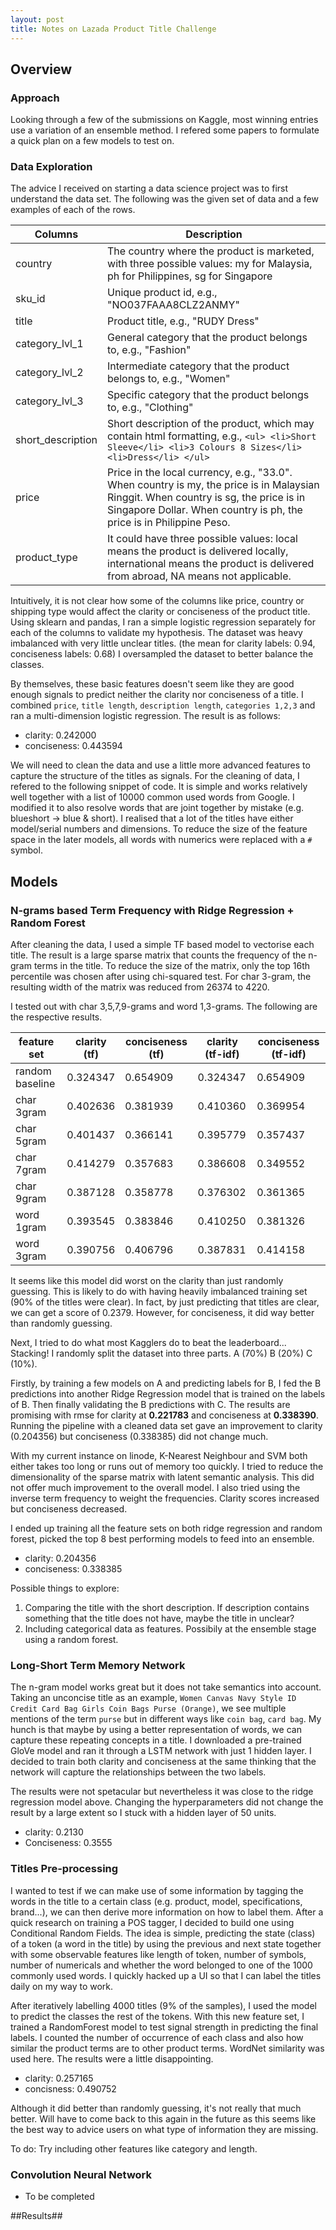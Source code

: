 ```yaml
---
layout: post
title: Notes on Lazada Product Title Challenge
---
```


## Overview
### Approach
Looking through a few of the submissions on Kaggle, most winning entries use a variation of an ensemble method. I refered some papers to formulate a quick plan on a few models to test on.

### Data Exploration
The advice I received on starting a data science project was to first understand the data set. The following was the given set of data and a few examples of each of the rows.

Columns           | Description
------------      | -------------
country           | The country where the product is marketed, with three possible values: my for Malaysia, ph for Philippines, sg for Singapore
sku_id            | Unique product id, e.g., "NO037FAAA8CLZ2ANMY"
title             | Product title, e.g., "RUDY Dress"
category_lvl_1    | General category that the product belongs to, e.g., "Fashion"
category_lvl_2    | Intermediate category that the product belongs to, e.g., "Women"
category_lvl_3    | Specific category that the product belongs to, e.g., "Clothing"
short_description | Short description of the product, which may contain html formatting, e.g., `<ul> <li>Short Sleeve</li> <li>3 Colours 8 Sizes</li> <li>Dress</li> </ul>`
price             | Price in the local currency, e.g., "33.0".  When country is my, the price is in Malaysian Ringgit.  When country is sg, the price is in Singapore Dollar.  When country is ph, the price is in Philippine Peso.
product_type      | It could have three possible values: local means the product is delivered locally, international means the product is delivered from abroad, NA means not applicable.

Intuitively, it is not clear how some of the columns like price, country or shipping type would affect the clarity or conciseness of the product title. Using sklearn and pandas, I ran a simple logistic regression separately for each of the columns to validate my hypothesis. The dataset was heavy imbalanced with very little unclear titles. (the mean for clarity labels: 0.94, conciseness labels: 0.68) I oversampled the dataset to better balance the classes. 

By themselves, these basic features doesn't seem like they are good enough signals to predict neither the clarity nor conciseness of a title. I combined `price`, `title length`, `description length`, `categories 1,2,3` and ran a multi-dimension logistic regression. The result is as follows:

* clarity: 0.242000
* conciseness: 0.443594

We will need to clean the data and use a little more advanced features to capture the structure of the titles as signals. For the cleaning of data, I refered to the following snippet of code. It is simple and works relatively well together with a list of 10000 common used words from Google. I modified it to also resolve words that are joint together by mistake (e.g. blueshort -> blue & short). I realised that a lot of the titles have either model/serial numbers and dimensions. To reduce the size of the feature space in the later models, all words with numerics were replaced with a `#` symbol. 

## Models

### N-grams based Term Frequency with Ridge Regression + Random Forest
After cleaning the data, I used a simple TF based model to vectorise each title. The result is a large sparse matrix that counts the frequency of the n-gram terms in the title. To reduce the size of the matrix, only the top 16th percentile was chosen after using chi-squared test. For char 3-gram, the resulting width of the matrix was reduced from 26374 to 4220.

I tested out with char 3,5,7,9-grams and word 1,3-grams. The following are the respective results.


feature set     | clarity (tf)  | conciseness (tf)  | clarity (tf-idf)  | conciseness (tf-idf) 
------------    | ----------    | ---------         | --------------    | --------
random baseline | 0.324347      | 0.654909          | 0.324347          | 0.654909
char 3gram      | 0.402636      | 0.381939          | 0.410360          | 0.369954
char 5gram      | 0.401437      | 0.366141          | 0.395779          | 0.357437
char 7gram      | 0.414279      | 0.357683          | 0.386608          | 0.349552
char 9gram      | 0.387128      | 0.358778          | 0.376302          | 0.361365
word 1gram      | 0.393545      | 0.383846          | 0.410250          | 0.381326
word 3gram      | 0.390756      | 0.406796          | 0.387831          | 0.414158

It seems like this model did worst on the clarity than just randomly guessing. This is likely to do with having heavily imbalanced training set (90% of the titles were clear). In fact, by just predicting that titles are clear, we can get a score of 0.2379. However, for conciseness, it did way better than randomly guessing. 

Next, I tried to do what most Kagglers do to beat the leaderboard... Stacking! I randomly split the dataset into three parts. A (70%) B (20%) C (10%). 

Firstly, by training a few models on A and predicting labels for B, I fed the B predictions into another Ridge Regression model that is trained on the labels of B. Then finally validating the B predictions with C. The results are promising with rmse for clarity at **0.221783** and conciseness at **0.338390**. Running the pipeline with a cleaned data set gave an improvement to clarity (0.204356) but conciseness (0.338385) did not change much.

With my current instance on linode, K-Nearest Neighbour and SVM both either takes too long or runs out of memory too quickly. I tried to reduce the dimensionality of the sparse matrix with latent semantic analysis. This did not offer much improvement to the overall model. I also tried using the inverse term frequency to weight the frequencies. Clarity scores increased but conciseness decreased.

I ended up training all the feature sets on both ridge regression and random forest, picked the top 8 best performing models to feed into an ensemble. 

* clarity: 0.204356
* conciseness: 0.338385

Possible things to explore:
1. Comparing the title with the short description. If description contains something that the title does not have, maybe the title in unclear?
2. Including categorical data as features. Possibily at the ensemble stage using a random forest.

### Long-Short Term Memory Network

The n-gram model works great but it does not take semantics into account. Taking an unconcise title as an example, `Women Canvas Navy Style ID Credit Card Bag Girls Coin Bags Purse (Orange)`, we see multiple mentions of the term `purse` but in different ways like `coin bag`, `card bag`. My hunch is that maybe by using a better representation of words, we can capture these repeating concepts in a title. I downloaded a pre-trained GloVe model and ran it through a LSTM network with just 1 hidden layer. I decided to train both clarity and conciseness at the same thinking that the network will capture the relationships between the two labels.

The results were not spetacular but nevertheless it was close to the ridge regression model above. Changing the hyperparameters did not change the result by a large extent so I stuck with a hidden layer of 50 units. 

* clarity: 0.2130
* Conciseness: 0.3555

### Titles Pre-processing

I wanted to test if we can make use of some information by tagging the words in the title to a certain class (e.g. product, model, specifications, brand...), we can then derive more information on how to label them. After a quick research on training a POS tagger, I decided to build one using Conditional Random Fields. The idea is simple, predicting the state (class) of a token (a word in the title) by using the previous and next state together with some observable features like length of token, number of symbols, number of numericals and whether the word belonged to one of the 1000 commonly used words. I quickly hacked up a UI so that I can label the titles daily on my way to work. 

After iteratively labelling 4000 titles (9% of the samples), I used the model to predict the classes the rest of the tokens. With this new feature set, I trained a RandomForest model to test signal strength in predicting the final labels. I counted the number of occurrence of each class and also how similar the product terms are to other product terms. WordNet similarity was used here. The results were a little disappointing.

* clarity: 0.257165
* concisness: 0.490752

Although it did better than randomly guessing, it's not really that much better. Will have to come back to this again in the future as this seems like the best way to advice users on what type of information they are missing. 

To do: Try including other features like category and length.

### Convolution Neural Network

- To be completed

##Results##
